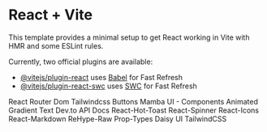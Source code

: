 # React + Vite

This template provides a minimal setup to get React working in Vite with HMR and some ESLint rules.

Currently, two official plugins are available:

- [@vitejs/plugin-react](https://github.com/vitejs/vite-plugin-react/blob/main/packages/plugin-react/README.md) uses [Babel](https://babeljs.io/) for Fast Refresh
- [@vitejs/plugin-react-swc](https://github.com/vitejs/vite-plugin-react-swc) uses [SWC](https://swc.rs/) for Fast Refresh



React Router Dom
Tailwindcss Buttons
Mamba UI - Components
Animated Gradient Text
Dev.to API Docs
React-Hot-Toast
React-Spinner
React-Icons
React-Markdown
ReHype-Raw
Prop-Types
Daisy UI
TailwindCSS
